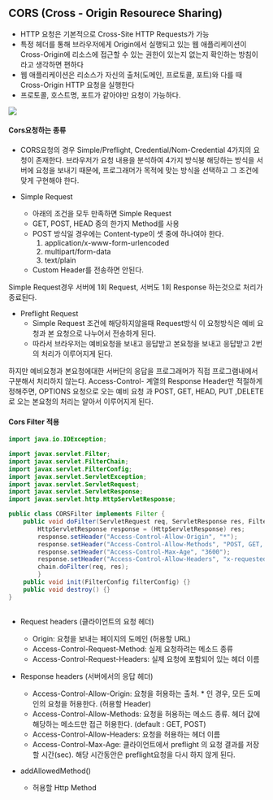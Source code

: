 ## CORS (Cross - Origin Resourece Sharing)

 - HTTP 요청은 기본적으로 Cross-Site HTTP Requests가 가능
- 특정 헤더를 통해 브라우저에게 Origin에서 실행되고  있는 웹 애플리케이션이 Cross-Origin에 리소스에 접근할 수 있는 권한이 있는지 없는지 확인하는 방침이라고 생각하면 편하다
- 웹 애플리케이션은 리소스가 자신의 출처(도메인, 프로토콜, 포트)와 다를 때  Cross-Origin HTTP 요청을 실행한다
- 프로토콜, 호스트명, 포트가 같아야만 요청이 가능하다.

![](https://img1.daumcdn.net/thumb/R1280x0/?scode=mtistory2&fname=https%3A%2F%2Fblog.kakaocdn.net%2Fdn%2FdqfgVS%2FbtqEAC0uJ1H%2FAE9yGoQt975Cz7GGNqJiM1%2Fimg.png)

#### Cors요청하는 종류

- CORS요청의 경우 Simple/Preflight, Credential/Nom-Credential 4가지의 요청이 존재한다.
브라우저가 요청 내용을 분석하여 4가지 방식붕 해당하는 방식을 서버에 요청을 보내기 때문에,
프로그래머가 목적에 맞는 방식을 선택하고 그 조건에 맞게 구현해야 한다.

- Simple Request
	- 아래의 조건을 모두 만족하면 Simple Request
	- GET, POST, HEAD 중의 한가지 Method를 사용
	- POST 방식일 경우에는 Content-type이 셋 중에 하나여야 한다.
		1.  application/x-www-form-urlencoded
		2.  multipart/form-data
		3.  text/plain
	-  Custom Header를 전송하면 안된다.

Simple Request경우 서버에 1회 Request, 서버도 1회 Response 하는것으로 처리가 종료된다.

-  Preflight Request
	- Simple Request 조건에 해당하지않을때 Request방식 이 요청방식은 예비 요청과 본 요청으로 나누어서 전송하게 된다.
	 - 따라서 브라우저는 예비요청을 보내고 응답받고 본요청을 보내고 응답받고 2번의 처리가 이루어지게 된다.

하지만 예비요청과 본요청에대한 서버단의 응답을 프로그래머가 직접 프로그램내에서 구분해서 처리하지 않는다.
Access-Control- 계열의 Response Header만 적절하게 정해주면, OPTIONS 요청으로 오는 예비 요청 과 POST, GET, HEAD, PUT ,DELETE로 오는 본요청의 처리는 알아서 이루어지게 된다.


#### Cors Filter 적용

```java
import java.io.IOException;

import javax.servlet.Filter;
import javax.servlet.FilterChain;
import javax.servlet.FilterConfig;
import javax.servlet.ServletException;
import javax.servlet.ServletRequest;
import javax.servlet.ServletResponse;
import javax.servlet.http.HttpServletResponse;

public class CORSFilter implements Filter {
	public void doFilter(ServletRequest req, ServletResponse res, FilterChain chain) throws IOException, ServletException { 
		HttpServletResponse response = (HttpServletResponse) res; 
		response.setHeader("Access-Control-Allow-Origin", "*"); 
		response.setHeader("Access-Control-Allow-Methods", "POST, GET, DELETE, PUT"); 
		response.setHeader("Access-Control-Max-Age", "3600"); 
		response.setHeader("Access-Control-Allow-Headers", "x-requested-with, origin, content-type, accept"); 
		chain.doFilter(req, res); 
		} 
	public void init(FilterConfig filterConfig) {} 
	public void destroy() {}
}
 
```

- Request headers (클라이언트의 요청 헤더)
    - Origin: 요청을 보내는 페이지의 도메인
	(허용할 URL)
    - Access-Control-Request-Method: 실제 요청하려는 메소드 종류
    - Access-Control-Request-Headers: 실제 요청에 포함되어 있는 헤더 이름

- Response headers (서버에서의 응답 헤더)
    - Access-Control-Allow-Origin: 요청을 허용하는 출처. * 인 경우, 모든 도메인의 요청을 허용한다.
	(허용할 Header)
    - Access-Control-Allow-Methods: 요청을 허용하는 메소드 종류. 헤더 값에 해당하는 메소드만 접근 허용한다. (default : GET, POST)
    - Access-Control-Allow-Headers: 요청을 허용하는 헤더 이름
    - Access-Control-Max-Age: 클라이언트에서 preflight 의 요청 결과를 저장할 시간(sec). 해당 시간동안은 preflight요청을 다시 하지 않게 된다.

- addAllowedMethod() 
	- 허용할 Http Method
